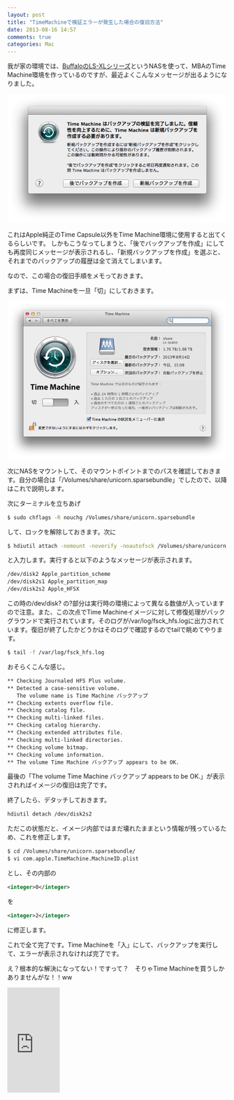 ```yaml
---
layout: post
title: "TimeMachineで検証エラーが発生した場合の復旧方法"
date: 2013-08-16 14:57
comments: true
categories: Mac
---
```


我が家の環境では、[BuffaloのLS-XLシリーズ](http://buffalo.jp/product/hdd/network/ls-xl/)というNASを使って、MBAのTime Machine環境を作っているのですが、最近よくこんなメッセージが出るようになりました。

![error](/images/20130816/tm_error.png)

これはApple純正のTime Capsule以外をTime Machine環境に使用すると出てくるらしいです。
しかもこうなってしまうと、「後でバックアップを作成」にしても再度同じメッセージが表示されるし、「新規バックアップを作成」を選ぶと、それまでのバックアップの履歴は全て消えてしまいます。

なので、この場合の復旧手順をメモっておきます。

まずは、Time Machineを一旦「切」にしておきます。

![off](/images/20130816/tm_off.png)

次にNASをマウントして、そのマウントポイントまでのパスを確認しておきます。自分の場合は「/Volumes/share/unicorn.sparsebundle」でしたので、以降はこれで説明します。

次にターミナルを立ちあげ

``` bash
$ sudo chflags -R nouchg /Volumes/share/unicorn.sparsebundle
```
して、ロックを解除しておきます。次に

``` bash
$ hdiutil attach -nomount -noverify -noautofsck /Volumes/share/unicorn.sparsebundle
```
と入力します。実行すると以下のようなメッセージが表示されます。

``` bash
/dev/disk2 Apple_partition_scheme
/dev/disk2s1 Apple_partition_map
/dev/disk2s2 Apple_HFSX
```
この時の/dev/disk? の?部分は実行時の環境によって異なる数値が入っていますので注意。また、この次点でTime Machineイメージに対して修復処理がバックグラウンドで実行されています。そのログが/var/log/fsck_hfs.logに出力されています。復旧が終了したかどうかはそのログで確認するのでtailで眺めてやります。

``` bash
$ tail -f /var/log/fsck_hfs.log
```

おそらくこんな感じ。

``` bash
** Checking Journaled HFS Plus volume.
** Detected a case-sensitive volume.
   The volume name is Time Machine バックアップ
** Checking extents overflow file.
** Checking catalog file.
** Checking multi-linked files.
** Checking catalog hierarchy.
** Checking extended attributes file.
** Checking multi-linked directories.
** Checking volume bitmap.
** Checking volume information.
** The volume Time Machine バックアップ appears to be OK.
```

最後の「The volume Time Machine バックアップ appears to be OK.」が表示されればイメージの復旧は完了です。

終了したら、デタッチしておきます。

``` bash
hdiutil detach /dev/disk2s2
```

ただこの状態だと、イメージ内部ではまだ壊れたままという情報が残っているため、これを修正します。

``` bash
$ cd /Volumes/share/unicorn.sparsebundle/
$ vi com.apple.TimeMachine.MachineID.plist
```

とし、その内部の

``` xml
<integer>0</integer>
```

を

``` xml
<integer>2</integer>
```

に修正します。

これで全て完了です。Time Machineを「入」にして、バックアップを実行して、エラーが表示されなければ完了です。

え？根本的な解決になってない！ですって？　そりゃTime Machineを買うしかありませんがな！！ww

<iframe src="http://rcm-fe.amazon-adsystem.com/e/cm?lt1=_blank&bc1=000000&IS2=1&bg1=FFFFFF&fc1=000000&lc1=0000FF&t=zephiransas-22&o=9&p=8&l=as4&m=amazon&f=ifr&ref=ss_til&asins=B00DCM3W26" style="width:120px;height:240px;" scrolling="no" marginwidth="0" marginheight="0" frameborder="0"></iframe>
